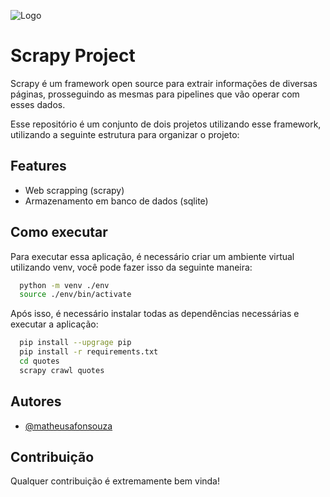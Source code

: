 
![Logo](https://miro.medium.com/max/1200/0*cw-3C4ArykPRrv8T.png)


# Scrapy Project

Scrapy é um framework open source para extrair informações de diversas páginas, prosseguindo as mesmas para pipelines que vão operar com esses dados.

Esse repositório é um conjunto de dois projetos utilizando esse framework, utilizando a seguinte estrutura para organizar o projeto:

## Features

- Web scrapping (scrapy)
- Armazenamento em banco de dados (sqlite)


## Como executar

Para executar essa aplicação, é necessário criar um ambiente virtual utilizando venv, você pode fazer isso da seguinte maneira:

```bash
  python -m venv ./env
  source ./env/bin/activate
```
  
Após isso, é necessário instalar todas as dependências necessárias e executar a aplicação:
```bash
  pip install --upgrage pip
  pip install -r requirements.txt
  cd quotes
  scrapy crawl quotes
```
    
## Autores

- [@matheusafonsouza](https://www.github.com/matheusafonsouza)


## Contribuição

Qualquer contribuição é extremamente bem vinda!
